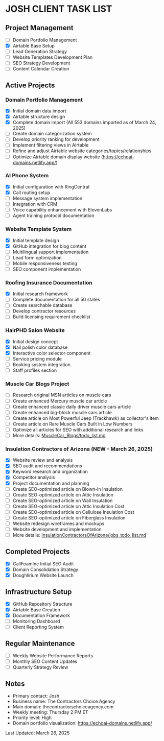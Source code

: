 # JOSH CLIENT TASK LIST

## Project Management
- [ ] Domain Portfolio Management
- [x] Airtable Base Setup
- [ ] Lead Generation Strategy
- [ ] Website Templates Development Plan
- [ ] SEO Strategy Development
- [ ] Content Calendar Creation

## Active Projects

### Domain Portfolio Management
- [x] Initial domain data import
- [x] Airtable structure design
- [x] Complete domain import (All 553 domains imported as of March 24, 2025)
- [ ] Create domain categorization system
- [ ] Develop priority ranking for development
- [ ] Implement filtering views in Airtable
- [ ] Refine and adjust Airtable website categories/topics/relationships
- [ ] Optimize Airtable domain display website (https://echoai-domains.netlify.app/)

### AI Phone System
- [x] Initial configuration with RingCentral
- [x] Call routing setup
- [ ] Message system implementation
- [ ] Integration with CRM
- [ ] Voice capability enhancement with ElevenLabs
- [ ] Agent training protocol documentation

### Website Template System
- [x] Initial template design
- [x] GitHub integration for blog content
- [ ] Multilingual support implementation
- [ ] Lead form optimization
- [ ] Mobile responsiveness testing
- [ ] SEO component implementation

### Roofing Insurance Documentation
- [x] Initial research framework
- [ ] Complete documentation for all 50 states
- [ ] Create searchable database
- [ ] Develop contractor resources
- [ ] Build licensing requirement checklist

### HairPHD Salon Website
- [x] Initial design concept
- [x] Nail polish color database
- [x] Interactive color selector component
- [ ] Service pricing module
- [ ] Booking system integration
- [ ] Staff profiles section

### Muscle Car Blogs Project
- [ ] Research original MSN articles on muscle cars
- [ ] Create enhanced Mercury muscle car article
- [ ] Create enhanced classic daily driver muscle cars article
- [ ] Create enhanced big-block muscle cars article
- [ ] Create article on Most Powerful Jeep (Trackhawk) as collector's item
- [ ] Create article on Rare Muscle Cars Built in Low Numbers
- [ ] Optimize all articles for SEO with additional research and links
- [ ] More details: [MuscleCar_Blogs/todo_list.md](/clients/Josh/MuscleCar_Blogs/todo_list.md)

### Insulation Contractors of Arizona (NEW - March 26, 2025)
- [x] Website review and analysis
- [x] SEO audit and recommendations
- [x] Keyword research and organization
- [x] Competitor analysis
- [x] Project documentation and planning
- [ ] Create SEO-optimized article on Blown-In Insulation
- [ ] Create SEO-optimized article on Attic Insulation
- [ ] Create SEO-optimized article on Wall Insulation
- [ ] Create SEO-optimized article on Attic Insulation Cost
- [ ] Create SEO-optimized article on Cellulose Insulation Cost
- [ ] Create SEO-optimized article on Fiberglass Insulation
- [ ] Website redesign wireframes and mockups
- [ ] Website development and implementation
- [ ] More details: [InsulationContractorsOfArizona/jobs_todo_list.md](/clients/Josh/InsulationContractorsOfArizona/jobs_todo_list.md)

## Completed Projects
- [x] CallFoamInc Initial SEO Audit
- [x] Domain Consolidation Strategy
- [x] Doughlirium Website Launch

## Infrastructure Setup
- [x] GitHub Repository Structure
- [x] Airtable Base Creation
- [x] Documentation Framework
- [ ] Monitoring Dashboard
- [ ] Client Reporting System

## Regular Maintenance
- [ ] Weekly Website Performance Reports
- [ ] Monthly SEO Content Updates
- [ ] Quarterly Strategy Review

## Notes
- Primary contact: Josh
- Business name: The Contractors Choice Agency
- Main domain: thecontractorschoiceagency.com
- Weekly meeting: Thursday 2 PM ET
- Priority level: High
- Domain portfolio visualization: https://echoai-domains.netlify.app/

Last Updated: March 26, 2025

